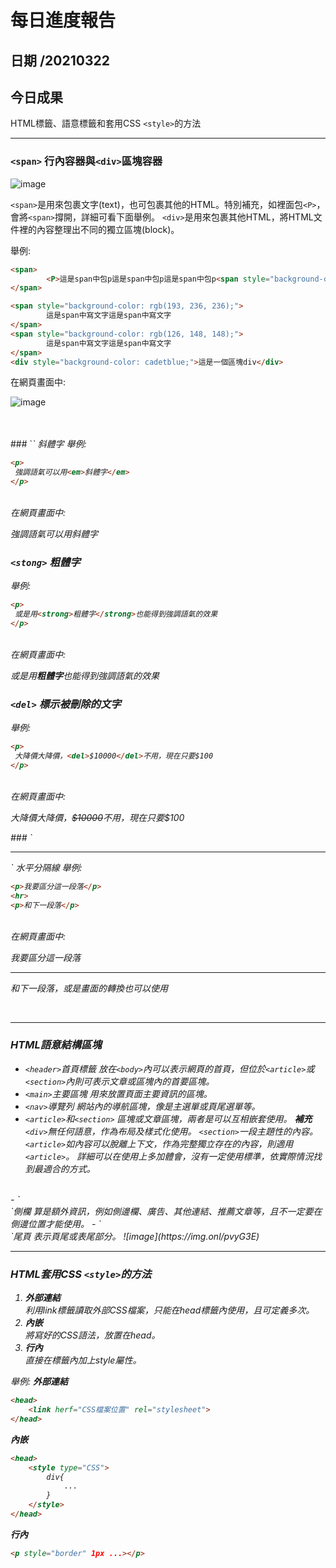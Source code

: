 每日進度報告
======
日期 /20210322
---
今日成果
---
HTML標籤、語意標籤和套用CSS `<style>`的方法
 

***
### `<span>` 行內容器與`<div>`區塊容器

![image](https://img.onl/QbIDiF)

`<span>`是用來包裹文字(text)，也可包裹其他的HTML。特別補充，如裡面包`<P>`，會將`<span>`撐開，詳細可看下面舉例。
`<div>`是用來包裹其他HTML，將HTML文件裡的內容整理出不同的獨立區塊(block)。

舉例:
```html
<span>
        <P>這是span中包p這是span中包p這是span中包p<span style="background-color: rgb(105, 105, 172);">再包一個span</span>這是span中包p這是span中包p這是span中包p</P>
</span>

<span style="background-color: rgb(193, 236, 236);">
        這是span中寫文字這是span中寫文字
</span>
<span style="background-color: rgb(126, 148, 148);">
        這是span中寫文字這是span中寫文字
</span>
<div style="background-color: cadetblue;">這是一個區塊div</div>
```
在網頁畫面中:

![image](https://img.onl/CanucD)

<br>
<br>
### `<em>` 斜體字
舉例:

```html
<p>
 強調語氣可以用<em>斜體字</em>
</p>
```
<br>
在網頁畫面中:
<p>
 強調語氣可以用<em>斜體字</em>
</p>

### `<stong>` 粗體字
舉例:

```html
<p>
 或是用<strong>粗體字</strong>也能得到強調語氣的效果
</p>
```
<br>
在網頁畫面中:
<p>
 或是用<strong>粗體字</strong>也能得到強調語氣的效果
</p>

### `<del>` 標示被刪除的文字
舉例:

```html
<p>
 大降價大降價，<del>$10000</del>不用，現在只要$100
</p>
```
<br>
在網頁畫面中:
<p>
 大降價大降價，<del>$10000</del>不用，現在只要$100
</p>
### `<hr>` 水平分隔線
舉例:

```html
<p>我要區分這一段落</p>
<hr>
<p>和下一段落</p>
```
<br>
在網頁畫面中:
<p>我要區分這一段落</p>
<hr>
<p>和下一段落，或是畫面的轉換也可以使用</p>
<br>

***
### HTML語意結構區塊

- `<header>`首頁標籤
放在`<body>`內可以表示網頁的首頁，但位於`<article>`或`<section>`內則可表示文章或區塊內的首要區塊。
- `<main>`主要區塊
用來放置頁面主要資訊的區塊。
- `<nav>`導覽列
網站內的導航區塊，像是主選單或頁尾選單等。
- `<article>`和`<section>`
區塊或文章區塊，兩者是可以互相嵌套使用。
**補充**
`<div>`無任何語意，作為布局及樣式化使用。
`<section>`一段主題性的內容。
`<article>`如內容可以脫離上下文，作為完整獨立存在的內容，則適用`<article>`。
詳細可以在使用上多加體會，沒有一定使用標準，依實際情況找到最適合的方式。
<br>
- `<aside>`側欄
算是額外資訊，例如側邊欄、廣告、其他連結、推薦文章等，且不一定要在側邊位置才能使用。
- `<footer>`尾頁
表示頁尾或表尾部分。
![image](https://img.onl/pvyG3E)

***
### HTML套用CSS `<style>`的方法
<ol>
 <li><strong>外部連結</strong><br>利用link標籤讀取外部CSS檔案，只能在head標籤內使用，且可定義多次。</li>
 <li><strong>內嵌</strong><br>將寫好的CSS語法，放置在head。</li>
 <li><strong>行內</strong><br>直接在標籤內加上style屬性。</li>
</ol>

舉例:
<strong>外部連結</strong>
```html
<head>
    <link herf="CSS檔案位置" rel="stylesheet">
</head>
```
<strong>內嵌</strong>
```html
<head>
    <style type="CSS">
        div{
            ...
        }
    </style>
</head>
```
<strong>行內</strong>
```html
<p style="border" 1px ...></p>
```